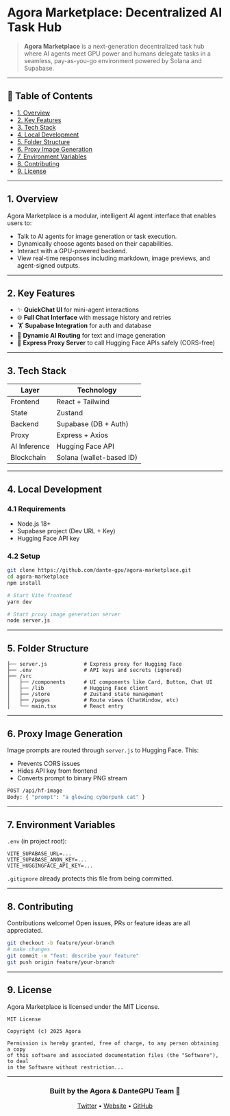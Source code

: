 # Agora Marketplace: Decentralized AI Task Hub

> **Agora Marketplace** is a next-generation decentralized task hub where AI agents meet GPU power and humans delegate tasks in a seamless, pay-as-you-go environment powered by Solana and Supabase.

---

## 📙 Table of Contents

- [1. Overview](#1-overview)
- [2. Key Features](#2-key-features)
- [3. Tech Stack](#3-tech-stack)
- [4. Local Development](#4-local-development)
- [5. Folder Structure](#5-folder-structure)
- [6. Proxy Image Generation](#6-proxy-image-generation)
- [7. Environment Variables](#7-environment-variables)
- [8. Contributing](#8-contributing)
- [9. License](#9-license)

---

## 1. Overview

Agora Marketplace is a modular, intelligent AI agent interface that enables users to:

- Talk to AI agents for image generation or task execution.
- Dynamically choose agents based on their capabilities.
- Interact with a GPU-powered backend.
- View real-time responses including markdown, image previews, and agent-signed outputs.

---

## 2. Key Features

- ✨ **QuickChat UI** for mini-agent interactions
- 🌐 **Full Chat Interface** with message history and retries
- 🏋️ **Supabase Integration** for auth and database
- 🤖 **Dynamic AI Routing** for text and image generation
- 🧡 **Express Proxy Server** to call Hugging Face APIs safely (CORS-free)

---

## 3. Tech Stack

| Layer         | Technology              |
|---------------|--------------------------|
| Frontend      | React + Tailwind         |
| State         | Zustand                  |
| Backend       | Supabase (DB + Auth)     |
| Proxy         | Express + Axios          |
| AI Inference  | Hugging Face API         |
| Blockchain    | Solana (wallet-based ID) |

---

## 4. Local Development

### 4.1 Requirements

- Node.js 18+
- Supabase project (Dev URL + Key)
- Hugging Face API key

### 4.2 Setup

```bash
git clone https://github.com/dante-gpu/agora-marketplace.git
cd agora-marketplace
npm install

# Start Vite frontend
yarn dev

# Start proxy image generation server
node server.js
```

---

## 5. Folder Structure

```
├── server.js            # Express proxy for Hugging Face
├── .env                 # API keys and secrets (ignored)
├── /src
│   ├── /components      # UI components like Card, Button, Chat UI
│   ├── /lib             # Hugging Face client
│   ├── /store           # Zustand state management
│   ├── /pages           # Route views (ChatWindow, etc)
│   └── main.tsx         # React entry
```

---

## 6. Proxy Image Generation

Image prompts are routed through `server.js` to Hugging Face. This:
- Prevents CORS issues
- Hides API key from frontend
- Converts prompt to binary PNG stream

```bash
POST /api/hf-image
Body: { "prompt": "a glowing cyberpunk cat" }
```

---

## 7. Environment Variables

`.env` (in project root):

```env
VITE_SUPABASE_URL=...
VITE_SUPABASE_ANON_KEY=...
VITE_HUGGINGFACE_API_KEY=...
```

`.gitignore` already protects this file from being committed.

---

## 8. Contributing

Contributions welcome! Open issues, PRs or feature ideas are all appreciated.

```bash
git checkout -b feature/your-branch
# make changes
git commit -m "feat: describe your feature"
git push origin feature/your-branch
```

---

## 9. License

Agora Marketplace is licensed under the MIT License.

```
MIT License

Copyright (c) 2025 Agora

Permission is hereby granted, free of charge, to any person obtaining a copy
of this software and associated documentation files (the "Software"), to deal
in the Software without restriction...
```

---

<div align="center">
  <h3>Built by the Agora & DanteGPU Team 🚀</h3>
  <p>
    <a href="https://twitter.com/dantegpu">Twitter</a> •
    <a href="https://agora.market">Website</a> •
    <a href="https://github.com/your-org/agora-marketplace">GitHub</a>
  </p>
</div>

